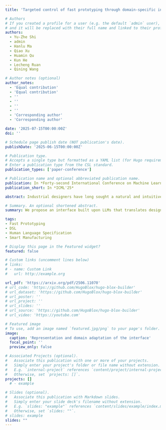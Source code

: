 ```yaml
---
title: 'Targeted control of fast prototyping through domain-specific interface'

# Authors
# If you created a profile for a user (e.g. the default `admin` user), write the username (folder name) here
# and it will be replaced with their full name and linked to their profile.
authors:
  - Yu-Zhe Shi
  - admin
  - Hanlu Ma
  - Qiao Xu
  - Huamin Qu
  - Kun He
  - Lecheng Ruan
  - Qining Wang

# Author notes (optional)
author_notes:
  - 'Equal contribution'
  - 'Equal contribution'
  - ''
  - ''
  - ''
  - ''
  - 'Corresponding author'
  - 'Corresponding author'

date: '2025-07-15T00:00:00Z'
doi: ''

# Schedule page publish date (NOT publication's date).
publishDate: '2025-06-15T00:00:00Z'

# Publication type.
# Accepts a single type but formatted as a YAML list (for Hugo requirements).
# Enter a publication type from the CSL standard.
publication_types: ['paper-conference']

# Publication name and optional abbreviated publication name.
publication: In *Forty-second International Conference on Machine Learning*
publication_short: In *ICML'25*

abstract: Industrial designers have long sought a natural and intuitive way to achieve the targeted control of prototype models---using simple natural language instructions to configure and adjust the models seamlessly according to their intentions, without relying on complex modeling commands. While Large Language Models have shown promise in this area, their potential for controlling prototype models through language remains partially underutilized. This limitation stems from gaps between designers' languages and modeling languages, including mismatch in abstraction levels, fluctuation in semantic precision, and divergence in lexical scopes. To bridge these gaps, we propose an interface architecture that serves as a medium between the two languages. Grounded in design principles derived from a systematic investigation of fast prototyping practices, we devise the interface's operational mechanism and develop an algorithm for its automated domain specification. Both machine-based evaluations and human studies on fast prototyping across various product design domains demonstrate the interface's potential to function as an auxiliary module for Large Language Models, enabling precise and effective targeted control of prototype models.

# Summary. An optional shortened abstract.
summary: We propose an interface built upon LLMs that translates designers’ high-level, ambiguous, and domain-specific intentions into low-level, precise, and domain-agnostic modeling commands to bridge the gaps between designers’ languages and modeling languages.

tags:
- Fast Prototyping
- DSL
- Human Language Specification
- Smart Manufacturing

# Display this page in the Featured widget?
featured: false

# Custom links (uncomment lines below)
# links:
# - name: Custom Link
#   url: http://example.org

url_pdf: 'https://arxiv.org/pdf/2506.11070'
# url_code: 'https://github.com/HugoBlox/hugo-blox-builder'
# url_dataset: 'https://github.com/HugoBlox/hugo-blox-builder'
# url_poster: ''
# url_project: ''
# url_slides: ''
# url_source: 'https://github.com/HugoBlox/hugo-blox-builder'
# url_video: 'https://youtube.com'

# Featured image
# To use, add an image named `featured.jpg/png` to your page's folder.
image:
  caption: 'Representation and domain adaptation of the interface'
  focal_point: ''
  preview_only: false

# Associated Projects (optional).
#   Associate this publication with one or more of your projects.
#   Simply enter your project's folder or file name without extension.
#   E.g. `internal-project` references `content/project/internal-project/index.md`.
#   Otherwise, set `projects: []`.
projects: []
  # - example

# Slides (optional).
#   Associate this publication with Markdown slides.
#   Simply enter your slide deck's filename without extension.
#   E.g. `slides: "example"` references `content/slides/example/index.md`.
#   Otherwise, set `slides: ""`.
# slides: example
slides: ""
---
```


<!-- {{% callout note %}}
Click the _Cite_ button above to demo the feature to enable visitors to import publication metadata into their reference management software.
{{% /callout %}}

{{% callout note %}}
Create your slides in Markdown - click the _Slides_ button to check out the example.
{{% /callout %}}

Add the publication's **full text** or **supplementary notes** here. You can use rich formatting such as including [code, math, and images](https://docs.hugoblox.com/content/writing-markdown-latex/). -->
